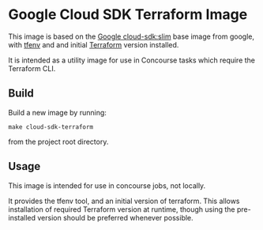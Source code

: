 # Google Cloud SDK Terraform Image

This image is based on the [Google cloud-sdk:slim](https://hub.docker.com/r/google/cloud-sdk/) base image from google,
with [tfenv](https://github.com/tfutils/tfenv) and and initial [Terraform](https://www.terraform.io/cli) version
installed.

It is intended as a utility image for use in Concourse tasks which require the Terraform CLI.

## Build

Build a new image by running:

```shell
make cloud-sdk-terraform
```

from the project root directory.

## Usage

This image is intended for use in concourse jobs, not locally.

It provides the tfenv tool, and an initial version of terraform. This allows installation of required Terraform version
at runtime, though using the pre-installed version should be preferred whenever possible.
